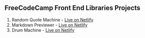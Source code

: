 ## FreeCodeCamp Front End Libraries Projects

   1. Random Quote Machine - [Live on Netlify](https://modest-bohr-5efa98.netlify.app/)
   2. Markdown Previewer - [Live on Netlify](https://festive-ride-b6acb2.netlify.app/)
   3. Drum Machine - [Live on Netlify](https://unruffled-knuth-f0e14d.netlify.app/)
